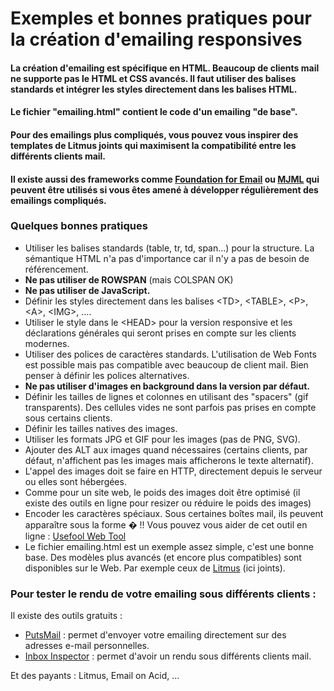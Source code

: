 # Exemples et bonnes pratiques pour la création d'emailing responsives

#### La création d'emailing est spécifique en HTML. Beaucoup de clients mail ne supporte pas le HTML et CSS avancés. Il faut utiliser des balises standards et intégrer les styles directement dans les balises HTML.
#### Le fichier "emailing.html" contient le code d'un emailing "de base".
#### Pour des emailings plus compliqués, vous pouvez vous inspirer des templates de Litmus joints qui maximisent la compatibilité entre les différents clients mail.
#### Il existe aussi des frameworks comme [Foundation for Email](https://foundation.zurb.com/emails.html) ou [MJML](https://mjml.io/) qui peuvent être utilisés si vous êtes amené à développer régulièrement des emailings compliqués.

### Quelques bonnes pratiques

* Utiliser les balises standards (table, tr, td, span&hellip;) pour la structure. La sémantique HTML n'a pas d'importance car il n'y a pas de besoin de référencement.
* **Ne pas utiliser de ROWSPAN** (mais COLSPAN OK)
* **Ne pas utiliser de JavaScript.**
* Définir les styles directement dans les balises &lt;TD&gt;, &lt;TABLE&gt;, &lt;P&gt;, &lt;A&gt;, &lt;IMG&gt;, &hellip;.<br />
* Utiliser le style dans le &lt;HEAD&gt; pour la version responsive et les déclarations générales qui seront prises en compte sur les clients modernes.
* Utiliser des polices de caractères standards. L'utilisation de Web Fonts est possible mais pas compatible avec beaucoup de client mail. Bien penser à définir les polices alternatives.
* **Ne pas utiliser d'images en background dans la version par défaut.**
* Définir les tailles de lignes et colonnes en utilisant des "spacers" (gif transparents). Des cellules vides ne sont parfois pas prises en compte sous certains clients.
* Définir les tailles natives des images.
* Utiliser les formats JPG et GIF pour les images (pas de PNG, SVG).
* Ajouter des ALT aux images quand nécessaires (certains clients, par défaut, n'affichent pas les images mais afficherons le texte alternatif).
* L'appel des images doit se faire en HTTP, directement depuis le serveur ou elles sont hébergées.<br />
* Comme pour un site web, le poids des images doit être optimisé (il existe des outils en ligne pour resizer ou réduire le poids des images)
* Encoder les caract&egrave;res sp&eacute;ciaux. Sous certaines bo&icirc;tes mail, ils peuvent appara&icirc;tre sous la forme &#65533;&nbsp;!!
Vous pouvez vous aider de cet outil en ligne&nbsp;: [Usefool Web Tool](http://usefulwebtool.com/fr/convertir-entites-html.php)
* Le fichier emailing.html est un exemple assez simple, c'est une bonne base. Des modèles plus avancés (et encore plus compatibles) sont disponibles sur le Web. Par exemple ceux de [Litmus](https://litmus.com/resources/free-responsive-email-templates) (ici joints).

### Pour tester le rendu de votre emailing sous différents clients :

Il existe des outils gratuits :
* [PutsMail](https://putsmail.com/) : permet d'envoyer votre emailing directement sur des adresses e-mail personnelles.
* [Inbox Inspector](http://www.inboxinspector.com/) : permet d'avoir un rendu sous différents clients mail.

Et des payants : Litmus, Email on Acid, …
